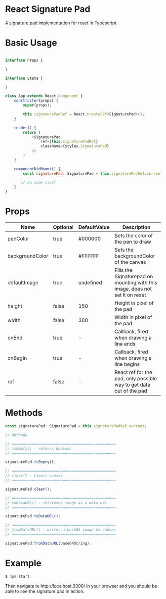 # React Signature Pad
A [signature pad](https://github.com/creatdevsolutions/cs-react-signature-pad) implementation for react in Typescript.

# Basic Usage

```javascript

interface Props {

}

interface State {

}

class App extends React.Component {
    constructor(props) {
        super(props);

        this.signaturePadRef = React.createFef<SignaturePad>();
    }

    render() {
        return (
            <SignaturePad
                ref={this.signaturePadRef}
                className={styles.SignaturePad}
            />
        )
    }

    componentDidMount() {
        const signaturePad: SignaturePad = this.signaturePadRef.current;

       // do some stuff
    }
}


```

# Props



| Name | Optional | DefaultValue | Description
| -------- | -------- | -------- | --------
| penColor     | true     | #000000     | Sets the color of the pen to draw
| backgroundColor     | true     | #FFFFFF     | Sets the backgroundColor of the canvas
| defaultImage     | true     | undefined     | Fills the Signaturepad on mounting with this image, does not set it on reset
| height     | false     | 150     | Height in pixel of the pad
| width     | false     | 300     | Width in pixel of the pad
| onEnd     | true     | -     | Callback, fired when drawing a line ends
| onBegin     | true     | -     | Callback, fired when drawing a line begins
| ref     | false     | -     | React ref for the pad, only possible way to get data out of the pad

# Methods

```javascript
const signaturePad: SignaturePad = this.signaturePadRef.current;

// Methods

// ===============================================
// isEmpty() - returns boolean
// ===============================================

signaturePad.isEmpty();

// ===============================================
// clear() - clears canvas
// ===============================================

signaturePad.clear();

// ===============================================
// toDataURL() - retrieves image as a data url
// ===============================================

signaturePad.toDataURL();

// ===============================================
// fromDataURL() - writes a base64 image to canvas
// ===============================================

signaturePad.fromDataURL(base64String);

```

# Example
```bash
$ npm start
```
Then navigate to http://localhost:3000/ in your browser and you should be able to see the signature pad in action.
